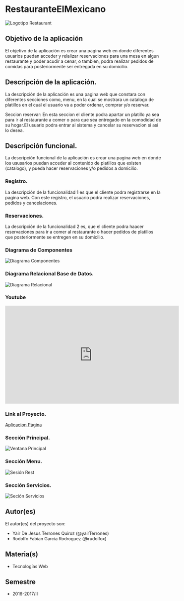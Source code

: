 # RestauranteElMexicano

![Logotipo Restaurant](https://raw.githubusercontent.com/acominf/RestauranteElMexicano/master/logoPrincipal.png)


## Objetivo de la aplicación
El objetivo de la aplicación es crear una pagina web en donde diferentes usuarios puedan acceder y relalizar reservaciones para una mesa en algun restaurante y poder acudir a cenar, o tambien, podra realizar pedidos de comidas para posteriormente ser entregada en su domicilio.

## Descripción de la aplicación.
La descripción de la aplicación es una pagina web que constara con diferentes secciones como, menu, en la cual se mostrara un catalogo de platillos en el cual el usuario va a poder ordenar, comprar y/o reservar.

Seccion reservar: En esta seccion el cliente podra apartar un platillo ya sea para ir al restaurante a comer o para que sea entregado en la comodidad de su hogar.El usuario podra entrar al sistema y cancelar su reservacion si asi lo desea.

## Descripción funcional.
La descripción funcional de la aplicación es crear una pagina web en donde los ususarios puedan acceder al contenido de platillos que existen (catalogo), y pueda hacer reservaciones y/o pedidos a domicilio.

### Registro.
La descripción de la funcionalidad 1 es que el cliente podra registrarse en la pagina web. Con este registro, el usuario podra realizar reservaciones, pedidos y cancelaciones.

### Reservaciones.
La descripción de la funcionalidad 2 es, que el cliente podra haacer reservaciones para ir a comer al restaurante o hacer pedidos de platillos que posteriormente se entregen en su domicilio.

### Diagrama de Componentes
![Diagrama Componentes](https://raw.githubusercontent.com/acominf/RestauranteElMexicano/master/Componentes.png)

### Diagrama Relacional Base de Datos.
![Diagrama Relacional](https://raw.githubusercontent.com/acominf/RestauranteElMexicano/master/Diagrama%20Relacional.png)

### Youtube
<iframe width="560" height="315" src="https://www.youtube.com/embed/9Gjwq93GXtM" frameborder="0" allowfullscreen></iframe>

### Link al Proyecto.
[Aplicacion Página](http://148.224.194.33/restaura/)

### Sección Principal.
![Ventana Principal](https://raw.githubusercontent.com/acominf/RestauranteElMexicano/master/paginaP1.png)

### Sección Menu.
![Sesión Rest](https://raw.githubusercontent.com/acominf/RestauranteElMexicano/master/paginaP2.png)

### Sección Servicios.
![Seción Servicios](https://raw.githubusercontent.com/acominf/RestauranteElMexicano/master/paginaP3.png)
## Autor(es)
El autor(es) del proyecto son:
- Yair De Jesus Terrones Quiroz (@yairTerrones)
- Rodolfo Fabian Garcia Rodroguez (@rudolfox)

## Materia(s)
- Tecnologías Web

## Semestre
- 2016-2017/II


